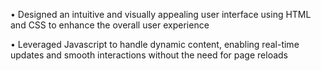 •	Designed an intuitive and visually appealing user interface using HTML and CSS to enhance the overall user experience

•	Leveraged Javascript to handle dynamic content, enabling real-time updates and smooth interactions without the need for page reloads
